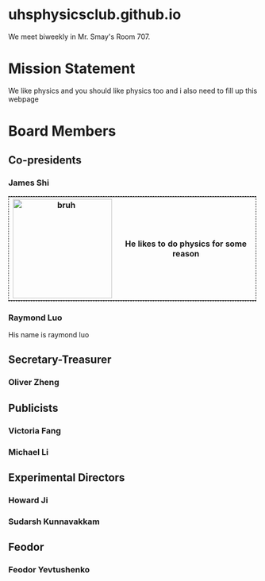 # uhsphysicsclub.github.io

We meet biweekly in Mr. Smay's Room 707.

# Mission Statement
We like physics and you should like physics too and i also need to fill up this webpage

# Board Members
## Co-presidents
### James Shi
<table style="border: 1px dashed; width: 500px;">
  <tr>
    <th><img src="https://github.com/uhsphysicsclub/uhsphysicsclub.github.io/assets/143786902/457a0ee1-fbd7-465c-9a99-49b9ece5c631" alt="bruh" width="200"/></th>
    <th>He likes to do physics for some reason</th>
  </tr>
</table>

### Raymond Luo
His name is raymond luo
## Secretary-Treasurer
### Oliver Zheng
## Publicists
### Victoria Fang
### Michael Li
## Experimental Directors
### Howard Ji
### Sudarsh Kunnavakkam
## Feodor
### Feodor Yevtushenko
